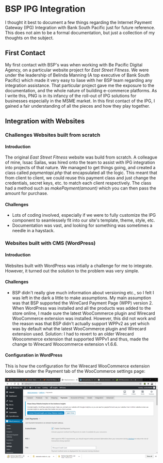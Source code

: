# BSP IPG Integration
I thought it best to document a few things regarding the Internet Payment Gateway (IPG) Integration with Bank South Pacific just for future reference. This does not aim to be a formal documentation, but just a collection of my thoughts on the subject.

## First Contact
My first contact with BSP's was when working with Be Pacific Digital Agency, on a particular website project for *East Street Fitness*. We were under the leadership of Belinda Manning (A top executive of Bank South Pacific) which made it very easy to liase with her BSP team regarding any integration assistance. That particular project gave me the exposure to the documentation, and the whole nature of building e-commerce platforms. As I write this, PNG is in its infancy of the roll-out of IPG solutions for businesses especially in the MSME market. In this first contact of the IPG, I gained a fair understanding of all the pieces and how they play together.


## Integration with Websites
### Challenges Websites built from scratch
#### Introduction
The original *East Street Fitness* website was build from scratch. A colleague of mine, Issac Sailas, was hired onto the team to assist with IPG integration into projects of that nature. We managed to get things going, and created a class called *paymentapi.php* that encapsulated all the logic. This meant that from client to client, we could reuse this payment class and just change the credentials, secret keys, etc. to match each client respectively. The class had a method such as *makePayment(amount)* which you can then pass the amount for purchase.
#### Challenges
- Lots of coding involved, especially if we were to fully customize the IPG component to seamlessely fit into our site's template, theme, style, etc.
- Documentation was vast, and looking for something was sometimes a needle in a haystack.


### Websites built with CMS (WordPress)
#### Introduction
Websites built with WordPress was intially a challenge for me to integrate. However, it turned out the solution to the problem was very simple. 

#### Challenges
- BSP didn't really give much information about versioning etc., so I felt I was left in the dark a little to make assumptions. My main assumption was that BSP supported the WireCard Payment Page (WPP) version 2. When WordPress was installed and all the products was added to the store online, I made sure the latest WooCommerce plugin and Wirecard WooCommerce extension was installed. However, this did not work and the reason was that BSP didn't actually support WPPv2 as yet which was by default what the latest WooCommerce plugin and Wirecard extension used. Solution: I had to revert to an older Wirecard Woocommerce extension that supported WPPv1 and thus, made the change to Wirecard Woocommerce extension v1.6.6.

#### Configuration in WordPress
This is how the configuration for the Wirecard WooCommerce extension looks like under the Payment tab of the WooCommerce settings page:

![Screenshot 1](wp1.PNG)
